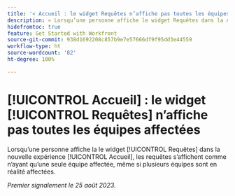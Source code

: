```yaml
---
title: '« Accueil : le widget Requêtes n’affiche pas toutes les équipes affectées »'
description: « Lorsqu’une personne affiche le widget Requêtes dans la nouvelle expérience d’accueil, les requêtes s’affichent comme n’ayant qu’une seule équipe affectée, même si plusieurs équipes ont été affectées. »
hidefromtoc: true
feature: Get Started with Workfront
source-git-commit: 938d1692208c857b9e7e57666df9f95dd3e44559
workflow-type: ht
source-wordcount: '82'
ht-degree: 100%

---
```



# [!UICONTROL Accueil] : le widget [!UICONTROL Requêtes] n’affiche pas toutes les équipes affectées

Lorsqu’une personne affiche la le widget [!UICONTROL Requêtes] dans la nouvelle expérience [!UICONTROL Accueil], les requêtes s’affichent comme n’ayant qu’une seule équipe affectée, même si plusieurs équipes sont en réalité affectées.

_Premier signalement le 25 août 2023._

